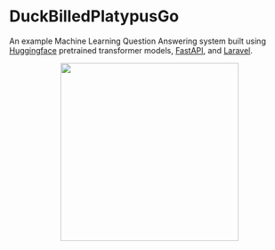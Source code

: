 # DuckBilledPlatypusGo

An example Machine Learning Question Answering system built using [Huggingface](https://huggingface.co/distilbert-base-uncased-finetuned-sst-2-english) pretrained transformer models, [FastAPI](https://fastapi.tiangolo.com/), and [Laravel](https://laravel.com/).

<p align="center">
  <img width="320" height="auto" src="https://user-images.githubusercontent.com/5176927/113226199-925b4180-925d-11eb-82e8-85a82d099b77.png">
</p>

